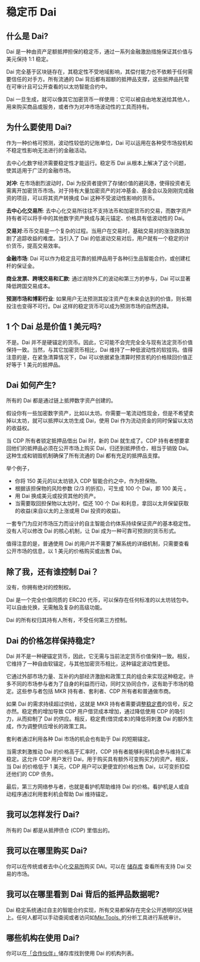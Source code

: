 
# 稳定币 Dai

## 什么是 Dai?

Dai 是一种由资产足额抵押担保的稳定币，通过一系列金融激励措施保证其价值与美元保持 1:1 稳定。

Dai 完全基于区块链存在，其稳定性不受地域影响，其偿付能力也不依赖于任何需要信任的对手方。所有流通的 Dai 背后都有超额的抵押品支撑，这些抵押品托管在可审计且可公开查看的以太坊智能合约中。

Dai 一旦生成，就可以像其它加密货币一样使用：它可以被自由地发送给其他人，用来购买商品或服务，或者作为对冲市场波动性的工具而持有。

## 为什么要使用 Dai?

作为一种价格可预测，波动性较低的记账单位，Dai 可以运用在各种受市场投机和不稳定性影响无法进行的金融活动。

去中心化数字经济需要稳定性才能运行。稳定币 Dai 从根本上解决了这个问题，使其适用于广泛的金融市场。

**对冲**: 在市场剧烈波动时，Dai 为投资者提供了存储价值的避风港，使得投资者无需离开加密货币市场。对于持有大量加密资产的对冲基金、基金会以及刚刚完成融资的项目，可以将其资产转换成 Dai 这种不受波动性影响的货币。

**去中心化交易所**: 去中心化交易所往往不支持法币和加密货币的交易，而数字资产持有者可以将手中的其他数字资产换成与美元锚定、价格具有低波动性的 Dai。

**交易对**:币币交易是一个复杂的过程。当用户在交易时，基础交易对的涨涨跌跌加剧了追踪收益的难度。当引入了 Dai 的低波动交易对后，用户就有一个稳定的计价货币，提高交易效率。

**金融市场**: Dai 可以作为稳定且可靠的抵押品用于各种衍生品智能合约，或创建杠杆的保证金。

**商业发票、跨境交易和汇款**: 通过消除外汇的波动和第三方的参与，Dai 可以显著降低跨国交易成本。

**预测市场和博彩行业**: 如果用户无法预测其投注资产在未来会达到的价值，则长期投注也变得不可行。Dai 这样的稳定货币可以成为预测市场的自然选择。

## 1 个 Dai 总是价值 1 美元吗?

不是。Dai 并不是硬锚定的货币。因此，它可能不会完完全全与现有法定货币价值保持一致。当然，与其它加密货币相比，Dai 维持了一种低波动性的软挂钩。值得注意的是，在紧急清算情况下，Dai 可以依据紧急清算时预言机的价格赎回价值正好等于 1 美元的抵押品。

## Dai 如何产生?

所有的 Dai 都是通过链上抵押数字资产创建的。

假设你有一些加密数字资产，比如以太坊。你需要一笔流动性现金，但是不希望卖掉以太坊，就可以抵押以太坊生成 Dai，使用 Dai 作为流动资金的同时保留以太坊的收益权。

当 CDP 所有者锁定抵押品借出 Dai 时，新的 Dai 就生成了。CDP 持有者想要拿回他们的抵押品必须在公开市场上购买 Dai，归还到抵押债仓，相当于销毁 Dai。这种生成和销毁机制确保了所有流通的 Dai 都有充足的抵押品支撑。

举个例子，

- 你将 150 美元的以太坊锁入 CDP 智能合约之中，作为担保物。
- 根据该担保物的风险参数 (2/3 的折扣)，可生成 100 个 Dai，即 100 美元 。
- 用 Dai 换成美元或投资其他的资产。
- 当需要取回担保物以太坊时，偿还 100 个 Dai 和利息，拿回以太并保留获取的收益(来自以太的上涨或用 Dai 投资的收益)。

一套专门为应对市场压力而设计的自主智能合约体系持续保证资产的基本稳定性。没有人可以修改 Dai 的核心机制，让 Dai 成为一种可靠可预测的货币形式。

值得注意的是，普通使用 Dai 的用户并不需要了解系统的详细机制，只需要查看公开市场的信息，以 1 美元的价格购买或出售 Dai。

## 除了我，还有谁控制 Dai？

没有，你拥有绝对的控制权。

Dai 是一个完全价值同质的 ERC20 代币，可以保存在任何标准的以太坊钱包中。可以自由兑换，无需触及复杂的高级功能。

Dai 的所有权归其持有人所有，不受任何第三方控制。

## Dai 的价格怎样保持稳定?

Dai 并不是一种硬锚定货币，因此，它无需与当前法定货币价值保持一致。相反，它维持了一种自由软锚定，与其他加密货币相比，这种锚定波动性更低。

它通过外部市场力量、互补的内部经济激励和政策工具的组合来实现这种稳定。许多不同的市场参与者为了自身的利益而行动，同时又协同合作，这有助于市场的稳定。这些参与者包括 MKR 持有者、套利者、CDP 所有者和普通做市商。

如果 Dai 的需求持续超过供给，这就是 MKR 持有者需要调整[稳定费](./stability-fee.md#稳定费是什么)的信号，反之亦然。稳定费的增加导致 CDP 用户借贷成本增加，通过降低使用 CDP 的吸引力，从而抑制了 Dai 的供应。相反，稳定费(借贷成本)的降低将刺激 Dai 的额外生成，作为调整供应增长的政策工具。

套利者通过利用各种 Dai 市场的机会也有助于 Dai 的短期锚定。

当需求刺激推动 Dai 的价格高于汇率时，CDP 持有者能够利用机会参与维持汇率稳定。这允许 CDP 用户发行 Dai，用于购买具有额外可变购买力的资产。相反，当 Dai 的价格低于 1 美元，CDP 用户可以更便宜的价格出售 Dai，以可变折扣偿还他们的 CDP 债务。

最后，第三方网络参与者，也就是看护机帮助维持 Dai 的价格。看护机是人或自动程序通过利用套利机会帮助 Dai 维持锚定。

## 我可以怎样发行 Dai?

所有的 Dai 都是从抵押债仓 (CDP) 里借出的。

## 我可以在哪里购买 Dai?

你可以在传统或者去中心化[交易所](https://coinmarketcap.com/currencies/dai/#markets)购买 DAI。可以在 [储存库](https://github.com/makerdao/awesome-makerdao#trade-your-dai) 查看所有支持 Dai 交易的市场。

## 我可以在哪里看到 Dai 背后的抵押品数据呢?

Dai 稳定系统通过自主的智能合约实现，所有交易都保存在完全公开透明的区块链上。任何人都可以手动查阅或者访问如[Mkr.Tools. ](https://mkr.tools/)的分析工具进行系统审计。

## 哪些机构在使用 Dai?

你可以在[「合作伙伴」](https://github.com/makerdao/awesome-makerdao#partnerships)储存库找到使用 Dai 的机构列表。
